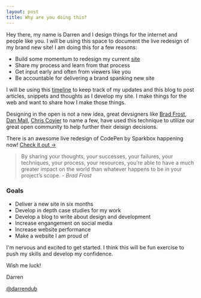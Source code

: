 ```yaml
---
layout: post
title: Why are you doing this?
---
```




Hey there, my name is Darren and I design things for the internet and people like you. I will be using this space to document the live redesign of my brand new site! I am doing this for a few reasons:

- Build some momentum to redesign my current [site](http://darrendavenwong.com)
- Share my process and learn from that process
- Get input early and often from viewers like you
- Be accountable for delivering a brand spanking new site

I will be using this <a href="{{ site.baseurl }}/timeline/index.html">timeline</a> to keep track of my updates and this blog to post articles, snippets and thoughts as I develop my site. I make things for the web and want to share how I make those things.

Designing in the open is not a new idea, great devsigners like <a href="http://bradfrost.com/blog/post/designing-in-the-open/">Brad Frost</a>, <a href="http://danielmall.com/articles/rif-element-collages/">Dan Mall</a>, <a href="https://css-tricks.com/screencasting-complete-redesign-get-access-kickstarter/">Chris Coyier</a> to name a few, have used this technique to utilize our great open community to help further their deisign decisions. 

There is an awesome live redesign of CodePen by Sparkbox happening now! [Check it out &#8594;](http://codepen.seesparkbox.com/)

<blockquote>By sharing your thoughts, your successes, your failures, your techniques, your process, your resources, you’re able to have a much greater impact on the world than whatever happens to be in your project’s scope.
	<cite>- Brad Frost</cite>
</blockquote>

### Goals
- Deliver a new site in six months
- Develop in depth case studies for my work
- Develop a blog to write about design and development
- Increase engangement on social media
- Increase website performance
- Make a website I am proud of

I'm nervous and excited to get started. I think this will be fun exercise to push my skills and develop my confidence.

Wish me luck!

Darren

[@darrendub](http://twitter.com/darrendub)

